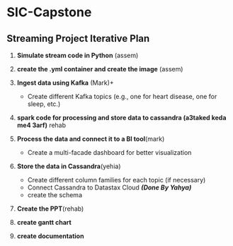 # SIC-Capstone
## Streaming Project Iterative Plan

1. **Simulate stream code in Python** (assem)
2. **create the .yml container and create the image** (assem)
   
3. **Ingest data using Kafka** (Mark)+
   - Create different Kafka topics (e.g., one for heart disease, one for sleep, etc.)
4. **spark code for processing and store data to cassandra (a3taked keda me4 3arf)** rehab

4. **Process the data and connect it to a BI tool**(mark)
   - Create a multi-facade dashboard for better visualization

5. **Store the data in Cassandra**(yehia)
   - Create different column families for each topic (if necessary)
   - Connect Cassandra to Datastax Cloud _**(Done By Yahya)**_
   - create the schema

6. **Create the PPT**(rehab)
7. **create gantt chart**
8. **create documentation**
